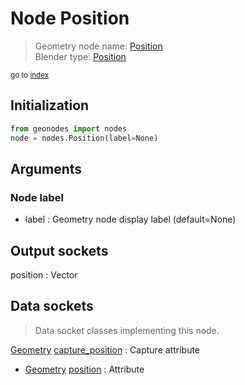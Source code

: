 
# Node Position

> Geometry node name: [Position](https://docs.blender.org/manual/en/latest/modeling/geometry_nodes/material/position.html)<br>
  Blender type: [Position](https://docs.blender.org/api/current/bpy.types.GeometryNodeInputPosition.html)
  
<sub>go to [index](/docs/index.md)</sub>

## Initialization

```python
from geonodes import nodes
node = nodes.Position(label=None)
```



## Arguments


### Node label

- label : Geometry node display label (default=None)

## Output sockets

position : Vector

## Data sockets

> Data socket classes implementing this node.
  
[Geometry](/docs/sockets/Geometry.md) [capture_position](/docs/sockets/Geometry.md#capture_position) : Capture attribute
- [Geometry](/docs/sockets/Geometry.md) [position](/docs/sockets/Geometry.md#position) : Attribute
  
